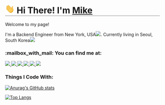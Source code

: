 ### <h1 style="border-bottom: 1px solid gray"><img src="https://raw.githubusercontent.com/ABSphreak/ABSphreak/master/gifs/Hi.gif" height="30px" style="max-width: 100%; display: inline-block;" data-target="animated-image.originalImage"> Hi There! I'm <a href="https://github.com/mike-mendez/" rel="nofollow">Mike</a></h1>

<p>Welcome to my page!</p>
<p>I'm a Backend Engineer from New York, USA<img src="https://user-images.githubusercontent.com/98223250/196309200-48c9984d-b57a-41a7-b486-30e645ebfc20.png" width="15">. Currently living in Seoul, South Korea<img src="https://user-images.githubusercontent.com/98223250/196309142-dd8f69ba-90e9-4c7a-a2c0-69054223dde5.png" width="15"></p>

<h3>:mailbox_with_mail: You can find me at:</h3>

<a href="https://www.linkedin.com/in/mendez-mike/" rel="nofollow">
<img src="https://img.shields.io/badge/MikeMendez-0077B5?style=flat-square&logo=linkedin&logoColor=white"/>
</a>
 
<a href="https://www.instagram.com/mike.mendez__/" rel="nofollow">
<img src="https://img.shields.io/badge/mike.mendez__-E4405F?style=flat-square&logo=instagram&logoColor=white"/>
</a>
 
<a href="https://github.com/mike-mendez/" rel="nofollow">
<img src="https://img.shields.io/badge/GitHub-100000?style=flat-square-for-the-badge&logo=github&logoColor=white"/>
</a>
 
<a href="https://dev.to/mikemendez/" rel="nofollow">
<img src="https://img.shields.io/badge/@mikemendez-0A0A0A?style=flat-square&logo=devdotto&logoColor=white"/>
</a>

<a href="https://discord.com/users/654143796375977995" rel="nofollow">
<img src="https://img.shields.io/badge/Discord-5865F2?style=flat-square-for-the-badge&logo=discord&logoColor=white"/>
</a>

<a href="mailto:mikemendez12328@gmail.com" rel="nofollow">
<img src="https://img.shields.io/badge/Gmail-D14836?style=flat-square-for-the-badge&logo=gmail&logoColor=white"/>
</a>

<h3>Things I Code With:</h3>



<!--
**mike-mendez/mike-mendez** is a ✨ _special_ ✨ repository because its `README.md` (this file) appears on your GitHub profile.

Here are some ideas to get you started:

- 🔭 I’m currently working on ...
- 🌱 I’m currently learning ...
- 👯 I’m looking to collaborate on ...
- 🤔 I’m looking for help with ...
- 💬 Ask me about ...
- 📫 How to reach me: ...
- 😄 Pronouns: ...
- ⚡ Fun fact: ...
-->

[![Anurag's GitHub stats](https://github-readme-stats.vercel.app/api?username=mike-mendez&show_icons=true&bg_color=310,355c7d,6c5b7b,c06c84&title_color=fff&text_color=fff&icon_color=fff)](https://github.com/anuraghazra/github-readme-stats)

[![Top Langs](https://github-readme-stats.vercel.app/api/top-langs/?username=mike-mendez&show_icons=true&theme=nord&layout=compact)](https://github.com/anuraghazra/github-readme-stats)
